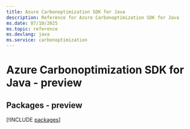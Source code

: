 ```yaml
---
title: Azure Carbonoptimization SDK for Java
description: Reference for Azure Carbonoptimization SDK for Java
ms.date: 07/10/2025
ms.topic: reference
ms.devlang: java
ms.service: carbonoptimization
---
```

# Azure Carbonoptimization SDK for Java - preview
## Packages - preview
[!INCLUDE [packages](carbonoptimization-index.md)]